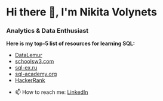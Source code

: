 # Hi there 👋, I'm Nikita Volynets

### Analytics & Data Enthusiast

**Here is my top-5 list of resources for learning SQL:**

* [DataLemur](https://datalemur.com/)
* [schoolsw3.com](https://www.schoolsw3.com/)
* [sql-ex.ru](https://www.sql-ex.ru/)
* [sql-academy.org](https://sql-academy.org/en)
* [HackerRank ](https://www.hackerrank.com/)

- 📫 How to reach me: [LinkedIn](https://www.linkedin.com/in/nikita-volynets/)


<!--
**nikita-volynets/nikita-volynets** is a ✨ _special_ ✨ repository because its `README.md` (this file) appears on your GitHub profile.

Here are some ideas to get you started:

- 🔭 I’m currently working on ...
- 🌱 I’m currently learning ...
- 👯 I’m looking to collaborate on ...
- 🤔 I’m looking for help with ...
- 💬 Ask me about ...

- 😄 Pronouns: ...
- ⚡ Fun fact: ...
-->

